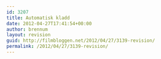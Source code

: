 ```yaml
---
id: 3207
title: Automatisk kladd
date: 2012-04-27T17:41:54+00:00
author: brennum
layout: revision
guid: http://filmbloggen.net/2012/04/27/3139-revision/
permalink: /2012/04/27/3139-revision/
---
```

